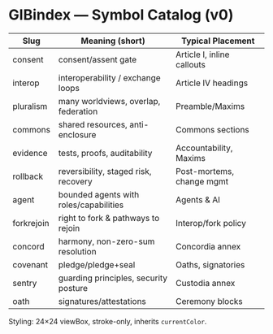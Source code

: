 # GIBindex — Symbol Catalog (v0)

| Slug        | Meaning (short)                           | Typical Placement                 |
|-------------|-------------------------------------------|-----------------------------------|
| consent     | consent/assent gate                       | Article I, inline callouts        |
| interop     | interoperability / exchange loops         | Article IV headings               |
| pluralism   | many worldviews, overlap, federation      | Preamble/Maxims                   |
| commons     | shared resources, anti-enclosure          | Commons sections                  |
| evidence    | tests, proofs, auditability               | Accountability, Maxims            |
| rollback    | reversibility, staged risk, recovery      | Post-mortems, change mgmt         |
| agent       | bounded agents with roles/capabilities    | Agents & AI                       |
| forkrejoin  | right to fork & pathways to rejoin        | Interop/fork policy               |
| concord     | harmony, non-zero-sum resolution          | Concordia annex                   |
| covenant    | pledge/pledge+seal                        | Oaths, signatories                |
| sentry      | guarding principles, security posture     | Custodia annex                    |
| oath        | signatures/attestations                   | Ceremony blocks                   |

Styling: 24×24 viewBox, stroke-only, inherits `currentColor`.

